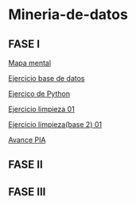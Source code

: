 # Mineria-de-datos

## FASE I
[Mapa mental](https://github.com/AranzaEsteban/Mineria-de-datos/blob/main/MapaMental_I.pdf)

[Ejercicio base de datos](https://github.com/AranzaEsteban/Mineria-de-datos/blob/main/Ej1_BasesDatos_Equipo_1.pdf)

[Ejercico de Python](https://github.com/AranzaEsteban/Mineria-de-datos/blob/main/Ejercicios%20de%20python.ipynb)

[Ejercicio limpieza 01](https://github.com/AranzaEsteban/Mineria-de-datos/blob/main/Ej_Limpieza_01.ipynb)

[Ejercicio limpieza(base 2) 01](https://github.com/AranzaEsteban/Mineria-de-datos/blob/main/Ej_Limpieza(base2)_01.ipynb)

[Avance PIA]()

## FASE II

## FASE III
